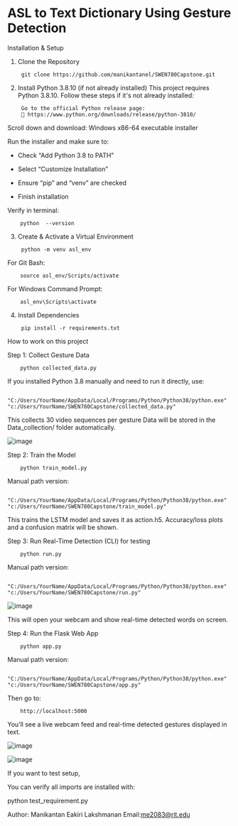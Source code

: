 # ASL to Text Dictionary Using Gesture Detection

Installation & Setup

1. Clone the Repository

        git clone https://github.com/manikantanel/SWEN780Capstone.git
2. Install Python 3.8.10 (if not already installed)
        This project requires Python 3.8.10. Follow these steps if it's not already installed:

        Go to the official Python release page:
        🔗 https://www.python.org/downloads/release/python-3810/

Scroll down and download: Windows x86-64 executable installer

Run the installer and make sure to:

* Check “Add Python 3.8 to PATH”

* Select “Customize Installation”

* Ensure “pip” and “venv” are checked

* Finish installation

Verify in terminal:

        python  --version

3. Create & Activate a Virtual Environment

        python -m venv asl_env
For Git Bash:

        source asl_env/Scripts/activate
For Windows Command Prompt:

        asl_env\Scripts\activate

4. Install Dependencies

        pip install -r requirements.txt

How to work on this project

Step 1: Collect Gesture Data

        python collected_data.py
If you installed Python 3.8 manually and need to run it directly, use:

        "C:/Users/YourName/AppData/Local/Programs/Python/Python38/python.exe" "c:/Users/YourName/SWEN780Capstone/collected_data.py"
        
This collects 30 video sequences per gesture
Data will be stored in the Data_collection/ folder automatically.

![image](https://github.com/user-attachments/assets/850de6b9-d18f-4bf9-b57a-ce8f94bb0eae)


Step 2: Train the Model

        python train_model.py
Manual path version:

        "C:/Users/YourName/AppData/Local/Programs/Python/Python38/python.exe" "c:/Users/YourName/SWEN780Capstone/train_model.py"

This trains the LSTM model and saves it as action.h5. Accuracy/loss plots and a confusion matrix will be shown.

Step 3: Run Real-Time Detection (CLI) for testing

        python run.py
Manual path version:

        "C:/Users/YourName/AppData/Local/Programs/Python/Python38/python.exe" "c:/Users/YourName/SWEN780Capstone/run.py"

![image](https://github.com/user-attachments/assets/f88e73c6-d3ed-4059-a5c6-a8b026dc4632)


This will open your webcam and show real-time detected words on screen.

Step 4: Run the Flask Web App

        python app.py

Manual path version:

        "C:/Users/YourName/AppData/Local/Programs/Python/Python38/python.exe" "c:/Users/YourName/SWEN780Capstone/app.py"
Then go to:

        http://localhost:5000

You’ll see a live webcam feed and real-time detected gestures displayed in text.

![image](https://github.com/user-attachments/assets/ddf4d57f-cf16-464a-8b93-32decd7820f0)

![image](https://github.com/user-attachments/assets/f413aa2a-c3e1-494f-8e0f-522083c1ff64)



If you want to test setup, 

You can verify all imports are installed with:

python test_requirement.py

Author: Manikantan Eakiri Lakshmanan
Email:me2083@rit.edu

